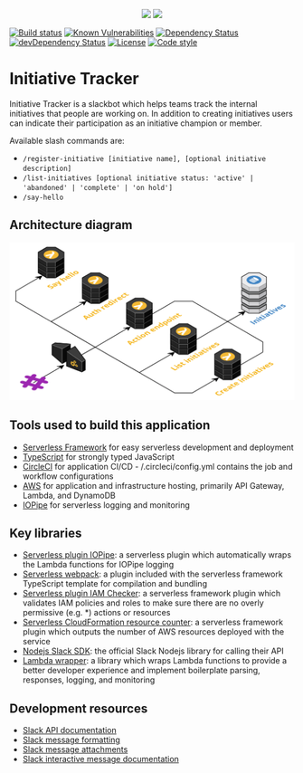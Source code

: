 <p align="center">
  <img height="150" src="https://user-images.githubusercontent.com/2955468/52235823-33732b00-2893-11e9-825d-f535dda7ba13.jpg">
  <img height="150" src="https://user-images.githubusercontent.com/2955468/52139934-6e6d2880-261f-11e9-9bbf-cfacd1facf3a.png">
</p>

[![Build status][build-badge]][build-badge-url]
[![Known Vulnerabilities][vulnerability-badge]][vulnerability-badge-url]
[![Dependency Status][dependency-badge]][dependency-badge-url]
[![devDependency Status][dev-dependency-badge]][dev-dependency-badge-url]
[![License][license-badge]][license-badge-url]
[![Code style][formatter-badge]][formatter-badge-url]

# Initiative Tracker

Initiative Tracker is a slackbot which helps teams track the internal initiatives that people are working on. In addition to creating initiatives users can indicate their participation as an initiative champion or member.

Available slash commands are:

- `/register-initiative [initiative name], [optional initiative description]`
- `/list-initiatives [optional initiative status: 'active' | 'abandoned' | 'complete' | 'on hold']`
- `/say-hello`

## Architecture diagram

![Architecture diagram](/architecture/cloudcraft-diagram.png)

## Tools used to build this application

- [Serverless Framework](https://serverless.com/framework/docs/) for easy serverless development and deployment
- [TypeScript](https://www.typescriptlang.org/) for strongly typed JavaScript
- [CircleCI](https://circleci.com/) for application CI/CD - /.circleci/config.yml contains the job and workflow configurations
- [AWS](https://console.aws.amazon.com) for application and infrastructure hosting, primarily API Gateway, Lambda, and DynamoDB
- [IOPipe](https://www.iopipe.com/) for serverless logging and monitoring

## Key libraries

- [Serverless plugin IOPipe](https://github.com/iopipe/serverless-plugin-iopipe): a serverless plugin which automatically wraps the Lambda functions for IOPipe logging
- [Serverless webpack](https://github.com/serverless-heaven/serverless-webpack): a plugin included with the serverless framework TypeScript template for compilation and bundling
- [Serverless plugin IAM Checker](https://github.com/manwaring/serverless-plugin-iam-checker): a serverless framework plugin which validates IAM policies and roles to make sure there are no overly permissive (e.g. \*) actions or resources
- [Serverless CloudFormation resource counter](https://github.com/drexler/serverless-cloudformation-resource-counter#readme): a serverless framework plugin which outputs the number of AWS resources deployed with the service
- [Nodejs Slack SDK](https://slackapi.github.io/node-slack-sdk/): the official Slack Nodejs library for calling their API
- [Lambda wrapper](https://github.com/manwaring/lambda-wrapper): a library which wraps Lambda functions to provide a better developer experience and implement boilerplate parsing, responses, logging, and monitoring

## Development resources

- [Slack API documentation](https://api.slack.com/methods)
- [Slack message formatting](https://api.slack.com/docs/message-formatting)
- [Slack message attachments](https://api.slack.com/docs/message-attachments)
- [Slack interactive message documentation](https://api.slack.com/interactive-messages)

[build-badge]: https://circleci.com/gh/pariveda-serverless/initiative-tracker.svg?style=shield&circle-token=1e1369bd1b5bec6e28eaf499a98f8af0dc3dbe3e
[build-badge-url]: https://circleci.com/gh/pariveda-serverless/initiative-tracker
[dependency-badge]: https://david-dm.org/pariveda-serverless/initiative-tracker.svg
[dependency-badge-url]: https://david-dm.org/pariveda-serverless/initiative-tracker
[dev-dependency-badge]: https://david-dm.org/pariveda-serverless/initiative-tracker/dev-status.svg
[dev-dependency-badge-url]: https://david-dm.org/pariveda-serverless/initiative-tracker?type=dev
[formatter-badge]: https://img.shields.io/badge/code_style-prettier-ff69b4.svg?style=flat-square
[formatter-badge-url]: #badge
[license-badge]: https://img.shields.io/github/license/pariveda-serverless/initiative-tracker.svg
[license-badge-url]: https://github.com/pariveda-serverless/initiative-tracker
[vulnerability-badge]: https://snyk.io/test/github/pariveda-serverless/initiative-tracker/badge.svg?targetFile=package.json
[vulnerability-badge-url]: https://snyk.io/test/github/pariveda-serverless/initiative-tracker?targetFile=package.json
